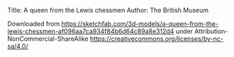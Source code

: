 Title: A queen from the Lewis chessmen
Author: The British Museum

Downloaded from https://sketchfab.com/3d-models/a-queen-from-the-lewis-chessmen-af096aa7ca934f84b6d64c89a8e312d4 under Attribution-NonCommercial-ShareAlike https://creativecommons.org/licenses/by-nc-sa/4.0/
